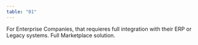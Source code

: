 ```yaml
---
table: "01"
---
```

For Enterprise Companies, that requieres full integration with their ERP or Legacy systems. Full Marketplace solution.
